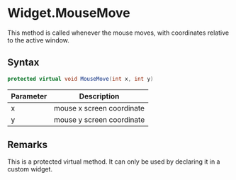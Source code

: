 # Widget.MouseMove

This method is called whenever the mouse moves, with coordinates relative to the active window.

## Syntax

```csharp
protected virtual void MouseMove(int x, int y)
```

| Parameter | Description |
|---|---|
| x | mouse x screen coordinate |
| y | mouse y screen coordinate  |

## Remarks

This is a protected virtual method. It can only be used by declaring it in a custom widget.